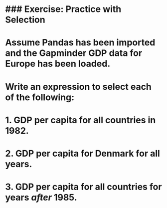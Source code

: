 # ### Exercise: Practice with Selection
#
# Assume Pandas has been imported and the Gapminder GDP data for Europe has been loaded.
# Write an expression to select each of the following:
#
# 1.  GDP per capita for all countries in 1982.
# 2.  GDP per capita for Denmark for all years.
# 3.  GDP per capita for all countries for years *after* 1985.
